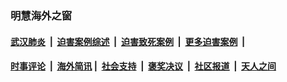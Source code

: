 
### 明慧海外之窗

####  [武汉肺炎](indexes/365.md?t=04130900) &nbsp;|&nbsp;  [迫害案例综述](indexes/328.md?t=04130900) &nbsp;|&nbsp; [迫害致死案例](indexes/277.md?t=04130900)  &nbsp;|&nbsp; [更多迫害案例](indexes/81.md?t=04130900)  &nbsp;|&nbsp; 
####  [时事评论](indexes/19.md?t=04130900) &nbsp;|&nbsp; [海外简讯](indexes/245.md?t=04130900)&nbsp;|&nbsp;  [社会支持](indexes/140.md?t=04130900) &nbsp;|&nbsp; [褒奖决议](indexes/282.md?t=04130900) &nbsp;|&nbsp; [社区报道](indexes/91.md?t=04130900)  &nbsp;|&nbsp; [天人之间](indexes/78.md?t=04130900) 

